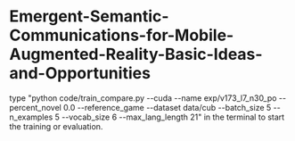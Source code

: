 # Emergent-Semantic-Communications-for-Mobile-Augmented-Reality-Basic-Ideas-and-Opportunities
type "python code/train_compare.py --cuda --name exp/v173_l7_n30_po --percent_novel 0.0 --reference_game --dataset data/cub --batch_size 5 --n_examples 5 --vocab_size 6 --max_lang_length 21" in the terminal to start the training or evaluation.
